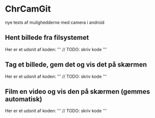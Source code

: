 # ChrCamGit
nye tests af mulighedderne med camera i android

Hent billede fra filsystemet
-
Her er et udsnit af koden:
'''
  // TODO: skriv kode
'''

Tag et billede, gem det og vis det på skærmen
-
Her er et udsnit af koden:
'''
  // TODO: skriv kode
'''

Film en video og vis den på skærmen (gemmes automatisk)
-
Her er et udsnit af koden:
'''
  // TODO: skriv kode
'''
